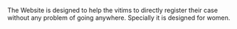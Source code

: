 The Website is designed to help the vitims to directly register their case without any problem of going anywhere. Specially it is designed 
for women.
